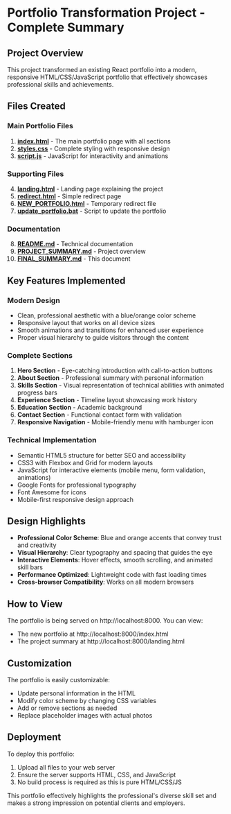 # Portfolio Transformation Project - Complete Summary

## Project Overview

This project transformed an existing React portfolio into a modern, responsive HTML/CSS/JavaScript portfolio that effectively showcases professional skills and achievements.

## Files Created

### Main Portfolio Files

1. **[index.html](file:///c%3A/xampp/htdocs/src/WebSites/Portifolio/index.html)** - The main portfolio page with all sections
2. **[styles.css](file:///c%3A/xampp/htdocs/src/WebSites/Portifolio/styles.css)** - Complete styling with responsive design
3. **[script.js](file:///c%3A/xampp/htdocs/src/WebSites/Portifolio/script.js)** - JavaScript for interactivity and animations

### Supporting Files

4. **[landing.html](file:///c%3A/xampp/htdocs/src/WebSites/Portifolio/landing.html)** - Landing page explaining the project
5. **[redirect.html](file:///c%3A/xampp/htdocs/src/WebSites/Portifolio/redirect.html)** - Simple redirect page
6. **[NEW_PORTFOLIO.html](file:///c%3A/xampp/htdocs/src/WebSites/Portifolio/NEW_PORTFOLIO.html)** - Temporary redirect file
7. **[update_portfolio.bat](file:///c%3A/xampp/htdocs/src/WebSites/Portifolio/update_portfolio.bat)** - Script to update the portfolio

### Documentation

8. **[README.md](file:///c%3A/xampp/htdocs/src/WebSites/Portifolio/README.md)** - Technical documentation
9. **[PROJECT_SUMMARY.md](file:///c%3A/xampp/htdocs/src/WebSites/Portifolio/PROJECT_SUMMARY.md)** - Project overview
10. **[FINAL_SUMMARY.md](file:///c%3A/xampp/htdocs/src/WebSites/Portifolio/FINAL_SUMMARY.md)** - This document

## Key Features Implemented

### Modern Design

- Clean, professional aesthetic with a blue/orange color scheme
- Responsive layout that works on all device sizes
- Smooth animations and transitions for enhanced user experience
- Proper visual hierarchy to guide visitors through the content

### Complete Sections

1. **Hero Section** - Eye-catching introduction with call-to-action buttons
2. **About Section** - Professional summary with personal information
3. **Skills Section** - Visual representation of technical abilities with animated progress bars
4. **Experience Section** - Timeline layout showcasing work history
5. **Education Section** - Academic background
6. **Contact Section** - Functional contact form with validation
7. **Responsive Navigation** - Mobile-friendly menu with hamburger icon

### Technical Implementation

- Semantic HTML5 structure for better SEO and accessibility
- CSS3 with Flexbox and Grid for modern layouts
- JavaScript for interactive elements (mobile menu, form validation, animations)
- Google Fonts for professional typography
- Font Awesome for icons
- Mobile-first responsive design approach

## Design Highlights

- **Professional Color Scheme**: Blue and orange accents that convey trust and creativity
- **Visual Hierarchy**: Clear typography and spacing that guides the eye
- **Interactive Elements**: Hover effects, smooth scrolling, and animated skill bars
- **Performance Optimized**: Lightweight code with fast loading times
- **Cross-browser Compatibility**: Works on all modern browsers

## How to View

The portfolio is being served on http://localhost:8000. You can view:

- The new portfolio at http://localhost:8000/index.html
- The project summary at http://localhost:8000/landing.html

## Customization

The portfolio is easily customizable:

- Update personal information in the HTML
- Modify color scheme by changing CSS variables
- Add or remove sections as needed
- Replace placeholder images with actual photos

## Deployment

To deploy this portfolio:

1. Upload all files to your web server
2. Ensure the server supports HTML, CSS, and JavaScript
3. No build process is required as this is pure HTML/CSS/JS

This portfolio effectively highlights the professional's diverse skill set and makes a strong impression on potential clients and employers.

